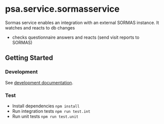 # psa.service.sormasservice

Sormas service enables an integration with an external SORMAS instance. It watches and reacts to db changes

- checks questionnaire answers and reacts (send visit reports to SORMAS)

## Getting Started

### Development

See [development documentation](../docs/development.md).

### Test

- Install dependencies `npm install`
- Run integration tests `npm run test.int`
- Run unit tests `npm run test.unit`
